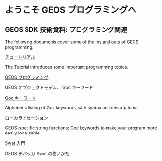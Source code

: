 # ようこそ GEOS プログラミングへ

## GEOS SDK 技術資料: プログラミング関連

The following documents cover some of the ins and outs of GEOS programming.

[チュートリアル](../Intro/Tutorial/)

The Tutorial introduces some important programming topics.

[GEOS プログラミング](./GOCLanguage/index_jp.md)

GEOS オブジェクトモデル、 Goc キーワード

[Goc キーワード](../LRef/GOCKey/)

Alphabetic listing of Goc keywords, with syntax and descriptions.

[ローカライゼーション](./Localization/)

GEOS-specific string functions; Goc keywords to make your program more easily localizable.

[Swat 入門](../Tools/Swat/)

GEOS デバッガ Swat の使いかた
